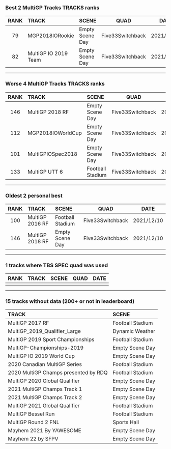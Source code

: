 ### Best 2 MultiGP Tracks TRACKS ranks
|RANK|TRACK|SCENE|QUAD|DATE|
|:---:|:---|:---|:---:|:---:|
|79|MGP2018IORookie|Empty Scene Day|Five33Switchback|2021/12/11|
|82|MultiGP IO 2019 Team|Empty Scene Day|Five33Switchback|2021/12/24|
---
### Worse 4 MultiGP Tracks TRACKS ranks
|RANK|TRACK|SCENE|QUAD|DATE|
|:---:|:---|:---|:---:|:---:|
|146|MultiGP 2018 RF|Empty Scene Day|Five33Switchback|2021/12/10|
|112|MGP2018IOWorldCup|Empty Scene Day|Five33Switchback|2021/12/31|
|101|MultiGPIOSpec2018|Empty Scene Day|Five33Switchback|2021/12/15|
|133|MultiGP UTT 6|Football Stadium|Five33Switchback|2021/12/23|
---
### Oldest 2 personal best
|RANK|TRACK|SCENE|QUAD|DATE|
|:---:|:---|:---|:---:|:---:|
|100|MultiGP 2016 RF|Football Stadium|Five33Switchback|2021/12/10|
|146|MultiGP 2018 RF|Empty Scene Day|Five33Switchback|2021/12/10|
---
### 1 tracks where TBS SPEC quad was used
|RANK|TRACK|SCENE|QUAD|DATE|
|:---:|:---|:---|:---:|:---:|
||||||
---
### 15 tracks without data (200+ or not in leaderboard)
|TRACK|SCENE|
|:---|:---|
|MultiGP 2017 RF|Football Stadium|
|MultiGP_2019_Qualifier_Large|Dynamic Weather|
|MultiGP 2019 Sport Championships|Football Stadium|
|MultiGP-Championships-2019|Empty Scene Day|
|MultiGP IO 2019 World Cup|Empty Scene Day|
|2020 Canadian MultiGP Series|Football Stadium|
|2020 MultiGP Champs presented by RDQ|Football Stadium|
|MultiGP 2020 Global Qualifier|Empty Scene Day|
|2021 MultiGP Champs Track 1|Empty Scene Day|
|2021 MultiGP Champs Track 2|Empty Scene Day|
|MultiGP 2021 Global Qualifier|Football Stadium|
|MultiGP Bessel Run|Football Stadium|
|MultiGP Round 2 FNL|Sports Hall|
|Mayhem 2021 By YAWESOME|Empty Scene Day|
|Mayhem 22 by SFPV|Empty Scene Day|
